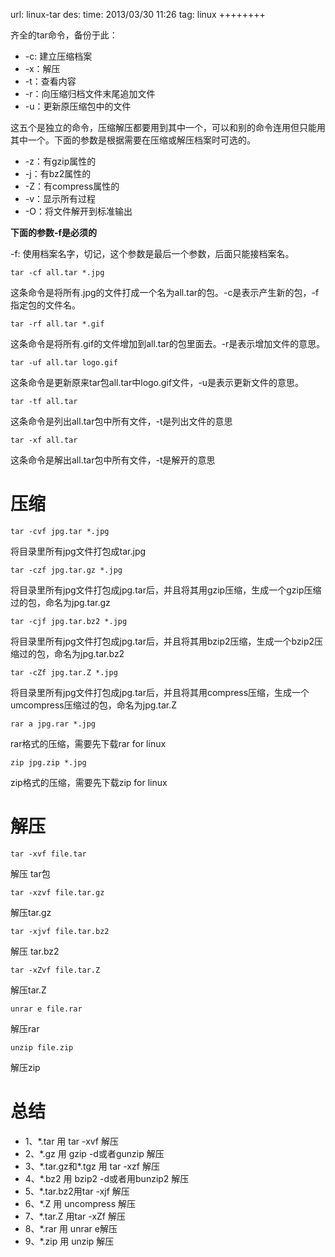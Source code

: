 url: linux-tar
des: 
time: 2013/03/30 11:26
tag: linux
++++++++

齐全的tar命令，备份于此：

- -c: 建立压缩档案
- -x：解压
- -t：查看内容
- -r：向压缩归档文件末尾追加文件
- -u：更新原压缩包中的文件

这五个是独立的命令，压缩解压都要用到其中一个，可以和别的命令连用但只能用其中一个。下面的参数是根据需要在压缩或解压档案时可选的。

- -z：有gzip属性的
- -j：有bz2属性的
- -Z：有compress属性的
- -v：显示所有过程
- -O：将文件解开到标准输出

**下面的参数-f是必须的**

-f: 使用档案名字，切记，这个参数是最后一个参数，后面只能接档案名。

`tar -cf all.tar *.jpg`

这条命令是将所有.jpg的文件打成一个名为all.tar的包。-c是表示产生新的包，-f指定包的文件名。

`tar -rf all.tar *.gif`

这条命令是将所有.gif的文件增加到all.tar的包里面去。-r是表示增加文件的意思。

`tar -uf all.tar logo.gif`

这条命令是更新原来tar包all.tar中logo.gif文件，-u是表示更新文件的意思。

`tar -tf all.tar`

这条命令是列出all.tar包中所有文件，-t是列出文件的意思

`tar -xf all.tar`

这条命令是解出all.tar包中所有文件，-t是解开的意思

# 压缩

`tar -cvf jpg.tar *.jpg`

将目录里所有jpg文件打包成tar.jpg

`tar -czf jpg.tar.gz *.jpg` 

将目录里所有jpg文件打包成jpg.tar后，并且将其用gzip压缩，生成一个gzip压缩过的包，命名为jpg.tar.gz

`tar -cjf jpg.tar.bz2 *.jpg` 

将目录里所有jpg文件打包成jpg.tar后，并且将其用bzip2压缩，生成一个bzip2压缩过的包，命名为jpg.tar.bz2

`tar -cZf jpg.tar.Z *.jpg` 

将目录里所有jpg文件打包成jpg.tar后，并且将其用compress压缩，生成一个umcompress压缩过的包，命名为jpg.tar.Z

`rar a jpg.rar *.jpg` 

rar格式的压缩，需要先下载rar for linux

`zip jpg.zip *.jpg` 

zip格式的压缩，需要先下载zip for linux

# 解压

`tar -xvf file.tar` 

解压 tar包

`tar -xzvf file.tar.gz` 

解压tar.gz

`tar -xjvf file.tar.bz2` 

解压 tar.bz2

`tar -xZvf file.tar.Z` 

解压tar.Z

`unrar e file.rar` 

解压rar

`unzip file.zip` 

解压zip

# 总结

- 1、*.tar 用 tar -xvf 解压
- 2、*.gz 用 gzip -d或者gunzip 解压
- 3、*.tar.gz和\*.tgz 用 tar -xzf 解压
- 4、*.bz2 用 bzip2 -d或者用bunzip2 解压
- 5、*.tar.bz2用tar -xjf 解压
- 6、*.Z 用 uncompress 解压
- 7、*.tar.Z 用tar -xZf 解压
- 8、*.rar 用 unrar e解压
- 9、*.zip 用 unzip 解压